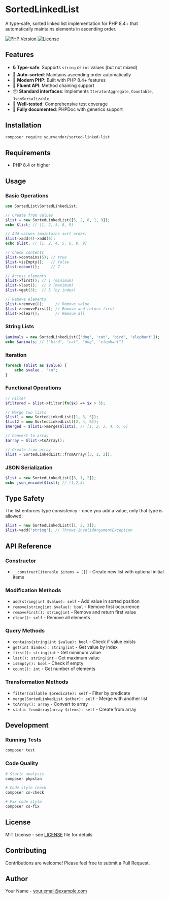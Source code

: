 # SortedLinkedList

A type-safe, sorted linked list implementation for PHP 8.4+ that automatically maintains elements in ascending order.

[![PHP Version](https://img.shields.io/badge/php-%5E8.4-blue)](https://php.net)
[![License](https://img.shields.io/badge/license-MIT-green)](LICENSE)

## Features

- 🔒 **Type-safe**: Supports `string` or `int` values (but not mixed)
- 🔄 **Auto-sorted**: Maintains ascending order automatically
- 🎯 **Modern PHP**: Built with PHP 8.4+ features
- 🔧 **Fluent API**: Method chaining support
- 📦 **Standard interfaces**: Implements `IteratorAggregate`, `Countable`, `JsonSerializable`
- 🧪 **Well-tested**: Comprehensive test coverage
- 📝 **Fully documented**: PHPDoc with generics support

## Installation

```bash
composer require yourvendor/sorted-linked-list
```

## Requirements

- PHP 8.4 or higher

## Usage

### Basic Operations

```php
use SortedList\SortedLinkedList;

// Create from values
$list = new SortedLinkedList([5, 2, 8, 1, 9]);
echo $list; // [1, 2, 5, 8, 9]

// Add values (maintains sort order)
$list->add(4)->add(6);
echo $list; // [1, 2, 4, 5, 6, 8, 9]

// Check contents
$list->contains(5); // true
$list->isEmpty();   // false
$list->count();     // 7

// Access elements
$list->first(); // 1 (minimum)
$list->last();  // 9 (maximum)
$list->get(3);  // 5 (by index)

// Remove elements
$list->remove(8);     // Remove value
$list->removeFirst(); // Remove and return first
$list->clear();       // Remove all
```

### String Lists

```php
$animals = new SortedLinkedList(['dog', 'cat', 'bird', 'elephant']);
echo $animals; // ["bird", "cat", "dog", "elephant"]
```

### Iteration

```php
foreach ($list as $value) {
    echo $value . "\n";
}
```

### Functional Operations

```php
// Filter
$filtered = $list->filter(fn($x) => $x > 5);

// Merge two lists
$list1 = new SortedLinkedList([1, 3, 5]);
$list2 = new SortedLinkedList([2, 4, 6]);
$merged = $list1->merge($list2); // [1, 2, 3, 4, 5, 6]

// Convert to array
$array = $list->toArray();

// Create from array
$list = SortedLinkedList::fromArray([3, 1, 2]);
```

### JSON Serialization

```php
$list = new SortedLinkedList([3, 1, 2]);
echo json_encode($list); // [1,2,3]
```

## Type Safety

The list enforces type consistency - once you add a value, only that type is allowed:

```php
$list = new SortedLinkedList([1, 2, 3]);
$list->add("string"); // Throws InvalidArgumentException
```

## API Reference

### Constructor
- `__construct(iterable $items = [])` - Create new list with optional initial items

### Modification Methods
- `add(string|int $value): self` - Add value in sorted position
- `remove(string|int $value): bool` - Remove first occurrence
- `removeFirst(): string|int` - Remove and return first value
- `clear(): self` - Remove all elements

### Query Methods
- `contains(string|int $value): bool` - Check if value exists
- `get(int $index): string|int` - Get value by index
- `first(): string|int` - Get minimum value
- `last(): string|int` - Get maximum value
- `isEmpty(): bool` - Check if empty
- `count(): int` - Get number of elements

### Transformation Methods
- `filter(callable $predicate): self` - Filter by predicate
- `merge(SortedLinkedList $other): self` - Merge with another list
- `toArray(): array` - Convert to array
- `static fromArray(array $items): self` - Create from array

## Development

### Running Tests

```bash
composer test
```

### Code Quality

```bash
# Static analysis
composer phpstan

# Code style check
composer cs-check

# Fix code style
composer cs-fix
```

## License

MIT License - see [LICENSE](LICENSE) file for details

## Contributing

Contributions are welcome! Please feel free to submit a Pull Request.

## Author

Your Name - your.email@example.com